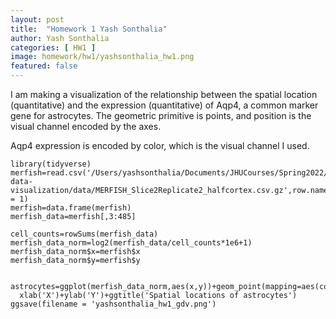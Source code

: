 ```yaml
---
layout: post
title:  "Homework 1 Yash Sonthalia"
author: Yash Sonthalia
categories: [ HW1 ]
image: homework/hw1/yashsonthalia_hw1.png
featured: false
---
```



I am making a visualization of the relationship between the spatial location (quantitative) and the expression (quantitative) of Aqp4, a common marker gene for astrocytes. The geometric primitive is points, and position is the visual channel encoded by the axes. 

Aqp4 expression is encoded by color, which is the visual channel I used. 

```{r}
library(tidyverse)
merfish=read.csv('/Users/yashsonthalia/Documents/JHUCourses/Spring2022/genomic-data-visualization/data/MERFISH_Slice2Replicate2_halfcortex.csv.gz',row.names = 1)
merfish=data.frame(merfish)
merfish_data=merfish[,3:485]

cell_counts=rowSums(merfish_data)
merfish_data_norm=log2(merfish_data/cell_counts*1e6+1)
merfish_data_norm$x=merfish$x
merfish_data_norm$y=merfish$y


astrocytes=ggplot(merfish_data_norm,aes(x,y))+geom_point(mapping=aes(color=Aqp4),size=0.4)+
  xlab('X')+ylab('Y')+ggtitle('Spatial locations of astrocytes')
ggsave(filename = 'yashsonthalia_hw1_gdv.png')
```

